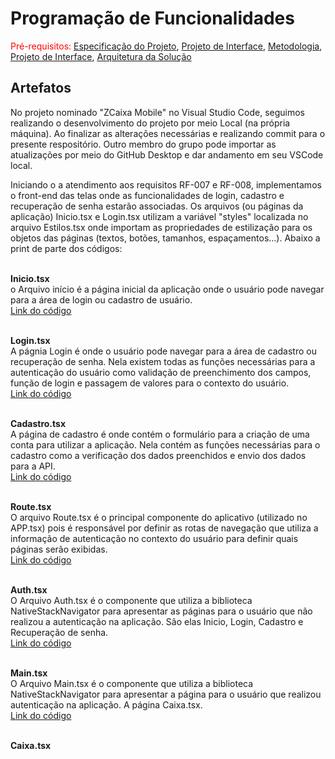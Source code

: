 # Programação de Funcionalidades

<span style="color:red">Pré-requisitos: <a href="2-Especificação do Projeto.md"> Especificação do Projeto</a></span>, <a href="3-Projeto de Interface.md"> Projeto de Interface</a>, <a href="4-Metodologia.md"> Metodologia</a>, <a href="3-Projeto de Interface.md"> Projeto de Interface</a>, <a href="5-Arquitetura da Solução.md"> Arquitetura da Solução</a>
 
## Artefatos

No projeto nominado "ZCaixa Mobile" no Visual Studio Code,  seguimos realizando o desenvolvimento do projeto por meio Local (na própria máquina). Ao finalizar as alterações necessárias e realizando commit para o presente respositório. Outro membro do grupo pode importar as atualizações por meio do GitHub Desktop e dar andamento em seu VSCode local. 

Iniciando o a atendimento aos requisitos RF-007	e RF-008, implementamos o front-end das telas onde as funcionalidades de login, cadastro e recuperação de senha estarão associadas. Os arquivos (ou páginas da aplicação) Inicio.tsx e Login.tsx utilizam a variável "styles" localizada no arquivo Estilos.tsx onde importam as propriedades de estilização para os objetos das páginas (textos, botões, tamanhos, espaçamentos...). 
Abaixo a print de parte dos códigos:

<br>**Inicio.tsx** <br>
o Arquivo início é a página inicial da aplicação onde o usuário pode navegar para a área de login ou cadastro de usuário.
<br><a href="4-Metodologia.md">Link do código</a>

<br>**Login.tsx**<br>
A págnia Login é onde o usuário pode navegar para a área de cadastro ou recuperação de senha. Nela existem todas as funções necessárias para a autenticação do usuário como validação de preenchimento dos campos, função de login e passagem de valores para o contexto do usuário.
<br><a href="4-Metodologia.md">Link do código</a>

<br>**Cadastro.tsx**<br>
A página de cadastro é onde contém o formulário para a criação de uma conta para utilizar a aplicação. Nela contém as funções necessárias para o cadastro como a verificação dos dados preenchidos e envio dos dados para a API.
<br><a href="4-Metodologia.md">Link do código</a>

<br>**Route.tsx**<br>
O arquivo Route.tsx é o principal componente do aplicativo (utilizado no APP.tsx) pois é responsável por definir as rotas de navegação que utiliza a informação de autenticação no contexto do usuário para definir quais páginas serão exibidas.
<br><a href="4-Metodologia.md">Link do código</a>

<br>**Auth.tsx**<br>
O Arquivo Auth.tsx é o componente que utiliza a biblioteca NativeStackNavigator para apresentar as páginas para o usuário que não realizou a autenticação na aplicação. São elas Inicio, Login, Cadastro e Recuperação de senha.
<br><a href="4-Metodologia.md">Link do código</a>

<br>**Main.tsx**<br>
O Arquivo Main.tsx é o componente que utiliza a biblioteca NativeStackNavigator para apresentar a página para o usuário que realizou autenticação na aplicação. A página Caixa.tsx.
<br><a href="4-Metodologia.md">Link do código</a>

<br>**Caixa.tsx**<br>



